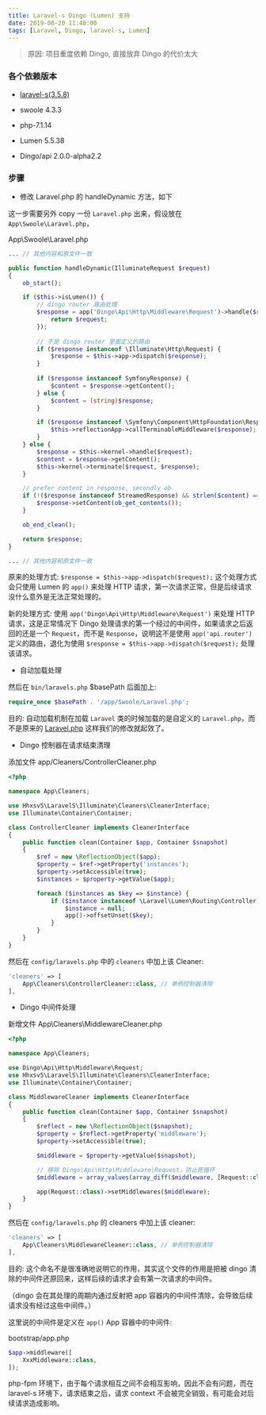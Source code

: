 ```yaml
---
title: Laravel-s Dingo (Lumen) 支持
date: 2019-08-20 11:40:00
tags: [Laravel, Dingo, laravel-s, Lumen]
---
```


> 原因: 项目重度依赖 Dingo, 直接放弃 Dingo 的代价太大

### 各个依赖版本

* [laravel-s(3.5.8)](https://github.com/hhxsv5/laravel-s/releases/tag/v3.5.8)

* swoole 4.3.3

* php-7.1.14

* Lumen 5.5.38

* Dingo/api 2.0.0-alpha2.2


### 步骤

* 修改 Laravel.php 的 handleDynamic 方法，如下

这一步需要另外 copy 一份 `Laravel.php` 出来，假设放在 `App\Swoole\Laravel.php`，

App\Swoole\Laravel.php

```php
... // 其他内容和原文件一致

public function handleDynamic(IlluminateRequest $request)
{
    ob_start();

    if ($this->isLumen()) {
        // dingo router 路由处理
        $response = app('Dingo\Api\Http\Middleware\Request')->handle($request, function ($request) {
            return $request;
        });
        
        // 不是 dingo router 里面定义的路由
        if ($response instanceof \Illuminate\Http\Request) {
            $response = $this->app->dispatch($response);
        }
        
        if ($response instanceof SymfonyResponse) {
            $content = $response->getContent();
        } else {
            $content = (string)$response;
        }

        if ($response instanceof \Symfony\Component\HttpFoundation\Response) {
            $this->reflectionApp->callTerminableMiddleware($response);
        }
    } else {
        $response = $this->kernel->handle($request);
        $content = $response->getContent();
        $this->kernel->terminate($request, $response);
    }

    // prefer content in response, secondly ob
    if (!($response instanceof StreamedResponse) && strlen($content) === 0 && ob_get_length() > 0) {
        $response->setContent(ob_get_contents());
    }

    ob_end_clean();

    return $response;
}

... // 其他内容和原文件一致
```

原来的处理方式: `$response = $this->app->dispatch($request);` 这个处理方式会只使用 Lumen 的 `app()` 来处理 HTTP 请求，第一次请求正常，但是后续请求没什么意外是无法正常处理的。

新的处理方式: 使用 `app('Dingo\Api\Http\Middleware\Request')` 来处理 HTTP 请求，这是正常情况下 Dingo 处理请求的第一个经过的中间件，如果请求之后返回的还是一个 `Request`，而不是 `Response`，说明这不是使用 `app('api.router')` 定义的路由，退化为使用 `$response = $this->app->dispatch($request);` 处理该请求。


* 自动加载处理

然后在 `bin/laravels.php` $basePath 后面加上:

```php
require_once $basePath . '/app/Swoole/Laravel.php';
```

目的: 自动加载机制在加载 `Laravel` 类的时候加载的是自定义的 `Laravel.php`，而不是原来的 [Laravel.php](https://github.com/hhxsv5/laravel-s/blob/v3.5.8/src/Illuminate/Laravel.php) 这样我们的修改就起效了。


* Dingo 控制器在请求结束清理

添加文件 app/Cleaners/ControllerCleaner.php

```php
<?php

namespace App\Cleaners;

use Hhxsv5\LaravelS\Illuminate\Cleaners\CleanerInterface;
use Illuminate\Container\Container;

class ControllerCleaner implements CleanerInterface
{
    public function clean(Container $app, Container $snapshot)
    {
        $ref = new \ReflectionObject($app);
        $property = $ref->getProperty('instances');
        $property->setAccessible(true);
        $instances = $property->getValue($app);

        foreach ($instances as $key => $instance) {
            if ($instance instanceof \Laravel\Lumen\Routing\Controller) {
                $instance = null;
                app()->offsetUnset($key);
            }
        }
    }
}

```

然后在 `config/laravels.php` 中的 `cleaners` 中加上该 Cleaner:

```php
'cleaners' => [
    App\Cleaners\ControllerCleaner::class, // 单例控制器清除
],
```


* Dingo 中间件处理

新增文件 App\Cleaners\MiddlewareCleaner.php

```php
<?php

namespace App\Cleaners;

use Dingo\Api\Http\Middleware\Request;
use Hhxsv5\LaravelS\Illuminate\Cleaners\CleanerInterface;
use Illuminate\Container\Container;

class MiddlewareCleaner implements CleanerInterface
{
    public function clean(Container $app, Container $snapshot)
    {
        $reflect = new \ReflectionObject($snapshot);
        $property = $reflect->getProperty('middleware');
        $property->setAccessible(true);

        $middleware = $property->getValue($snapshot);

        // 移除 Dingo\Api\Http\Middleware\Request，防止死循环
        $middleware = array_values(array_diff($middleware, [Request::class]));

        app(Request::class)->setMiddlewares($middleware);
    }
}

```

然后在 `config/laravels.php` 的 cleaners 中加上该 cleaner:

```php
'cleaners' => [
    App\Cleaners\MiddlewareCleaner::class, // 单例控制器清除
],
```

目的: 这个命名不是很准确地说明它的作用，其实这个文件的作用是把被 dingo 清除的中间件还原回来，这样后续的请求才会有第一次请求的中间件。

（dingo 会在其处理的周期内通过反射把 app 容器内的中间件清除，会导致后续请求没有经过这些中间件。）

这里说的中间件是定义在 `app()` App 容器中的中间件:

bootstrap/app.php

```php
$app->middleware([
    XxxMiddleware::class,
]);
```

php-fpm 环境下，由于每个请求相互之间不会相互影响，因此不会有问题，而在 laravel-s 环境下，请求结束之后，请求 context 不会被完全销毁，有可能会对后续请求造成影响。

